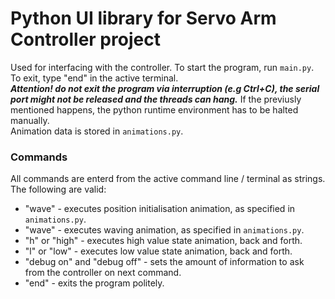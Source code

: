 # Python UI library for Servo Arm Controller project
Used for interfacing with the controller.
To start the program, run ```main.py```.
To exit, type "end" in the active terminal.
<br>
***Attention! do not exit the program via interruption (e.g Ctrl+C), the serial port might not be released and the threads can hang.***
If the previusly mentioned happens, the python runtime environment has to be halted manually.
<br>
Animation data is stored in ```animations.py```.
<br>
### Commands
All commands are enterd from the active command line / terminal as strings. The following are valid:
- "wave" - executes position initialisation animation, as specified in ```animations.py```.
- "wave" - executes waving animation, as specified in ```animations.py```.
- "h" or "high" - executes high value state animation, back and forth.
- "l" or "low" - executes low value state animation, back and forth.
- "debug on" and "debug off" - sets the amount of information to ask from the controller on next command.
- "end" - exits the program politely.
